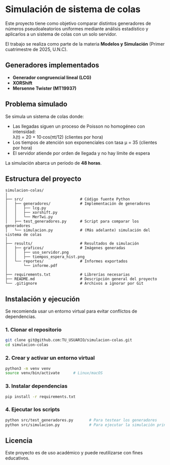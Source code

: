 # Simulación de sistema de colas

Este proyecto tiene como objetivo comparar distintos generadores de números pseudoaleatorios uniformes mediante análisis estadístico y aplicarlos a un sistema de colas con un solo servidor.

El trabajo se realiza como parte de la materia **Modelos y Simulación** (Primer cuatrimestre de 2025, U.N.C).

## Generadores implementados

- **Generador congruencial lineal (LCG)**
- **XORShift**
- **Mersenne Twister (MT19937)**

## Problema simulado

Se simula un sistema de colas donde:

- Las llegadas siguen un proceso de Poisson no homogéneo con intensidad:  
  λ(t) = 20 + 10·cos(πt/12) (clientes por hora)
- Los tiempos de atención son exponenciales con tasa μ = 35 (clientes por hora)
- El servidor atiende por orden de llegada y no hay límite de espera

La simulación abarca un período de **48 horas**.

## Estructura del proyecto

```
simulacion-colas/
│
├── src/                         # Código fuente Python
│   ├── generadores/             # Implementación de generadores
│   │   ├── lcg.py
│   │   ├── xorshift.py
│   │   └── MerTwi.py
│   ├── test_generadores.py      # Script para comparar los generadores
│   └── simulacion.py            # (Más adelante) simulación del sistema de colas
│
├── results/                     # Resultados de simulación
│   ├── graficos/                # Imágenes generadas
│   │   ├── uso_servidor.png
│   │   ├── tiempos_espera_hist.png
│   └── reportes/                # Informes exportados
│       └── informe.pdf
│
├── requirements.txt             # Librerías necesarias
├── README.md                    # Descripción general del proyecto
└── .gitignore                   # Archivos a ignorar por Git

```

## Instalación y ejecución

Se recomienda usar un entorno virtual para evitar conflictos de dependencias.

### 1. Clonar el repositorio

```bash
git clone git@github.com:TU_USUARIO/simulacion-colas.git
cd simulacion-colas
```

### 2. Crear y activar un entorno virtual
```bash
python3 -m venv venv
source venv/bin/activate      # Linux/macOS
```

### 3. Instalar dependencias
```bash
pip install -r requirements.txt
```

### 4. Ejecutar los scripts
```bash
python src/test_generadores.py       # Para testear los generadores
python src/simulacion.py             # Para ejecutar la simulación principal
```


## Licencia

Este proyecto es de uso académico y puede reutilizarse con fines educativos.

